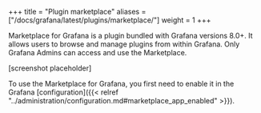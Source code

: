 +++
title = "Plugin marketplace"
aliases = ["/docs/grafana/latest/plugins/marketplace/"]
weight = 1
+++

Marketplace for Grafana is a plugin bundled with Grafana versions 8.0+. It allows users to browse and manage plugins from within Grafana. Only Grafana Admins can access and use the Marketplace.

[screenshot placeholder]

To use the Marketplace for Grafana, you first need to enable it in the Grafana [configuration]({{< relref "../administration/configuration.md#marketplace_app_enabled" >}}).
